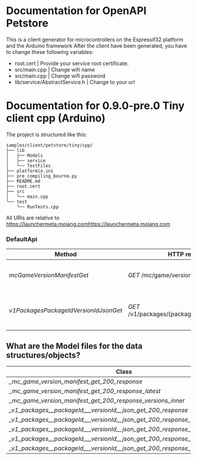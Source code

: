 # Documentation for OpenAPI Petstore
This is a client generator for microcontrollers on the Espressif32 platform and the Arduino framework
After the client have been generated, you have to change these following variables:
- root.cert | Provide your service root certificate.
- src/main.cpp | Change wifi name
- src/main.cpp | Change wifi password
- lib/service/AbstractService.h | Change to your url

# Documentation for  0.9.0-pre.0 Tiny client cpp (Arduino) 

The project is structured like this:
```
samples/client/petstore/tiny/cpp/
├── lib
│   ├── Models
│   ├── service
│   └── TestFiles
├── platformio.ini
├── pre_compiling_bourne.py
├── README.md
├── root.cert
├── src
│   └── main.cpp
└── test
    └── RunTests.cpp
```

All URIs are relative to https://launchermeta.mojang.comhttps://launchermeta.mojang.com

### DefaultApi
|Method | HTTP request | Description|
|------------- | ------------- | -------------|
|*mcGameVersionManifestGet* | *GET* /mc/game/version_manifest | Get Minecraft version manifest.|
|*v1PackagesPackageIdVersionIdJsonGet* | *GET* /v1/packages/{packageId}/{versionId}.json | Get Minecraft version package details.|


## What are the Model files for the data structures/objects?
|Class | Description|
|------------- | -------------|
|*_mc_game_version_manifest_get_200_response* | |
|*_mc_game_version_manifest_get_200_response_latest* | |
|*_mc_game_version_manifest_get_200_response_versions_inner* | |
|*_v1_packages__packageId___versionId__json_get_200_response* | |
|*_v1_packages__packageId___versionId__json_get_200_response_assetIndex* | |
|*_v1_packages__packageId___versionId__json_get_200_response_downloads* | |
|*_v1_packages__packageId___versionId__json_get_200_response_downloads_client* | |
|*_v1_packages__packageId___versionId__json_get_200_response_javaVersion* | |

